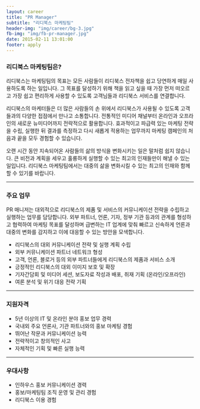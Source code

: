 ```yaml
---
layout: career
title: "PR Manager"
subtitle: "리디북스 마케팅팀"
header-img: "img/career/bg-3.jpg"
fb-img: "img/fb-pr-manager.jpg"
date: 2015-02-11 13:01:00
footer: apply
---
```


### 리디북스 마케팅팀은?

리디북스는 마케팅팀의 목표는 모든 사람들이 리디북스 전자책을 쉽고 당연하게 매일 사용하도록 하는 일입니다. 그 목표를 달성하기 위해 책을 읽고 싶을 때 가장 먼저 떠오르고 가장 쉽고 편리하게 사용할 수 있도록 고객님들과 리디북스 서비스를 연결합니다.

리디북스의 마케터들은 더 많은 사람들의 손 위에서 리디북스가 사용될 수 있도록 고객들과의 다양한 접점에서 만나고 소통합니다. 전통적인 미디어 채널부터 온라인과 오프라인의 새로운 뉴미디어까지 전략적으로 활용합니다. 효과적이고 파급력 있는 마케팅 전략을 수립, 실행한 뒤 결과를 측정하고 다시 새롭게 적용하는 업무까지 마케팅 캠페인의 처음과 끝을 모두 경험할 수 있습니다.

오랜 시간 동안 지속되어온 사람들의 삶의 방식을 변화시키는 일은 말처럼 쉽지 않습니다. 큰 비전과 계획을 세우고 훌륭하게 실행할 수 있는 최고의 인재들만이 해낼 수 있는 일입니다. 리디북스 마케팅팀에서는 대중의 삶을 변화시킬 수 있는 최고의 인재와 함께 할 수 있기를 바랍니다.

<hr>

### 주요 업무

PR 매니저는 대외적으로 리디북스의 제품 및 서비스의 커뮤니케이션 전략을 수립하고 실행하는 업무를 담당합니다. 외부 파트너, 언론, 기자, 정부 기관 등과의 관계를 형성하고 협력하여 마케팅 목표를 달성하며 급변하는 IT 업계에 맞춰 빠르고 신속하게 언론과 대중의 변화를 감지하고 이에 대응할 수 있는 방안을 모색합니다.

* 리디북스의 대외 커뮤니케이션 전략 및 실행 계획 수립
* 외부 커뮤니케이션 파트너 네트워크 형성
* 고객, 언론, 블로거 등의 외부 파트너들에게 리디북스의 제품과 서비스 소개
* 긍정적인 리디북스의 대외 이미지 보호 및 확장
* 기자간담회 및 미디어 세션, 보도자료 작성과 배포, 취재 기획 (온라인/오프라인)
* 여론 분석 및 위기 대응 전략 기획

<hr>

### 지원자격

* 5년 이상의 IT 및 온라인 분야 홍보 업무 경력
* 국내외 주요 언론사, 기관 파트너와의 홍보 마케팅 경험
* 뛰어난 작문과 커뮤니케이션 능력
* 전략적이고 창의적인 사고
* 자체적인 기획 및 빠른 실행 능력

<hr>

### 우대사항

* 인하우스 홍보 커뮤니케이션 경력
* 홍보/마케팅팀 조직 운영 및 관리 경험
* 리디북스 이용 경험
